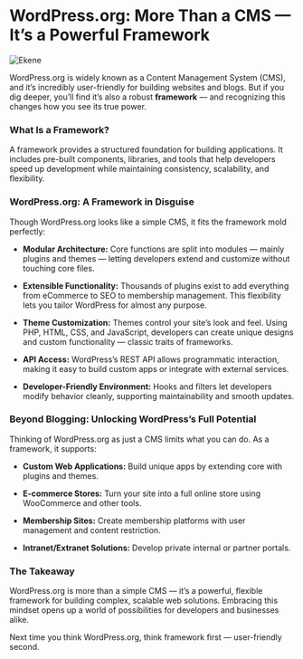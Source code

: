 # WordPress.org: More Than a CMS — It’s a Powerful Framework

![Ekene](https://upload.wikimedia.org/wikipedia/commons/thumb/8/8f/WordPress_Logotype_Arternative.svg/1504px-WordPress_Logotype_Arternative.svg.png)

WordPress.org is widely known as a Content Management System (CMS), and it’s incredibly user-friendly for building websites and blogs. But if you dig deeper, you’ll find it’s also a robust **framework** — and recognizing this changes how you see its true power.

### What Is a Framework?

A framework provides a structured foundation for building applications. It includes pre-built components, libraries, and tools that help developers speed up development while maintaining consistency, scalability, and flexibility.

### WordPress.org: A Framework in Disguise

Though WordPress.org looks like a simple CMS, it fits the framework mold perfectly:

* **Modular Architecture:** Core functions are split into modules — mainly plugins and themes — letting developers extend and customize without touching core files.

* **Extensible Functionality:** Thousands of plugins exist to add everything from eCommerce to SEO to membership management. This flexibility lets you tailor WordPress for almost any purpose.

* **Theme Customization:** Themes control your site’s look and feel. Using PHP, HTML, CSS, and JavaScript, developers can create unique designs and custom functionality — classic traits of frameworks.

* **API Access:** WordPress’s REST API allows programmatic interaction, making it easy to build custom apps or integrate with external services.

* **Developer-Friendly Environment:** Hooks and filters let developers modify behavior cleanly, supporting maintainability and smooth updates.

### Beyond Blogging: Unlocking WordPress’s Full Potential

Thinking of WordPress.org as just a CMS limits what you can do. As a framework, it supports:

* **Custom Web Applications:** Build unique apps by extending core with plugins and themes.

* **E-commerce Stores:** Turn your site into a full online store using WooCommerce and other tools.

* **Membership Sites:** Create membership platforms with user management and content restriction.

* **Intranet/Extranet Solutions:** Develop private internal or partner portals.

### The Takeaway

WordPress.org is more than a simple CMS — it’s a powerful, flexible framework for building complex, scalable web solutions. Embracing this mindset opens up a world of possibilities for developers and businesses alike.

Next time you think WordPress.org, think framework first — user-friendly second.
